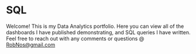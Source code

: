 # SQL

Welcome! This is my Data Analytics portfolio. Here you can view all of the dashboards I have published demonstrating, and SQL queries I have written.
Feel free to reach out with any comments or questions @ RobNos@gmail.com
